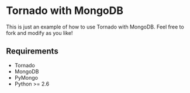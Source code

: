 # Tornado with MongoDB

This is just an example of how to use Tornado with MongoDB.  Feel free to fork and modify as you like!

## Requirements

- Tornado
- MongoDB
- PyMongo
- Python >= 2.6
